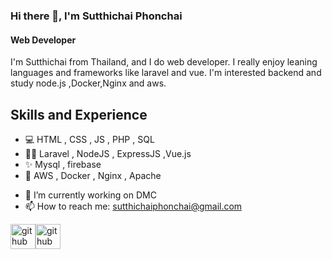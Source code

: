 ### Hi there 👋, I'm Sutthichai Phonchai
#### Web Developer
I'm Sutthichai from Thailand, and I do web developer. I really enjoy leaning languages and frameworks like laravel and vue. I'm interested backend and study node.js ,Docker,Nginx and aws.

## Skills and Experience
* :computer: HTML , CSS , JS , PHP , SQL
* 👨‍💻 Laravel , NodeJS , ExpressJS ,Vue.js
* ✨ Mysql , firebase 
* 🚀 AWS , Docker , Nginx , Apache

- 🔭 I’m currently working on DMC 
- 📫 How to reach me: sutthichaiphonchai@gmail.com 


[<img src='https://cdn.jsdelivr.net/npm/simple-icons@3.0.1/icons/github.svg' alt='github' height='40'>](https://github.com/sutthichai1024)[<img src='https://images.youracclaim.com/size/340x340/images/1fdcf6a9-de8e-4e35-96b0-e801d8411506/AWS-CloudPractitioner.png' alt='github' height='40'>](https://www.youracclaim.com/badges/14719768-f83f-415e-bd36-c4a312fa5ff0/public_url)





